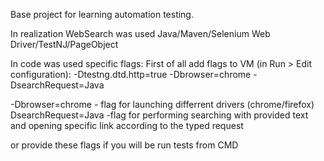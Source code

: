 Base project for learning automation testing. 

In realization WebSearch was used Java/Maven/Selenium Web Driver/TestNJ/PageObject

In code was used specific flags:
First of all add flags to VM (in Run > Edit configuration): 
-Dtestng.dtd.http=true -Dbrowser=chrome -DsearchRequest=Java

-Dbrowser=chrome   - flag for launching differrent drivers (chrome/firefox)
DsearchRequest=Java  -flag for performing searching with provided text and opening specific link according to the typed request

or provide these flags if you will be run tests from CMD

